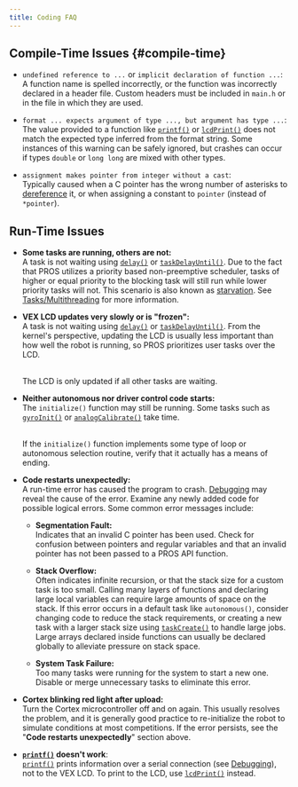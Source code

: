 ```yaml
---
title: Coding FAQ
---
```


## Compile-Time Issues {#compile-time}
 * `undefined reference to ...` or `implicit declaration of function ...`: <br/>
   A function name is spelled incorrectly, or the function was incorrectly declared in a header file. Custom headers must be included in `main.h` or in the file in which they are used.

 * `format ... expects argument of type ..., but argument has type ...`: <br/>
    The value provided to a function like [`printf()`](/api/#printf) or [`lcdPrint()`](/api/#lcdPrint) does not match the expected type inferred from the format string. Some instances of this warning can be safely ignored, but crashes can occur if types `double` or `long long` are mixed with other types.

 * `assignment makes pointer from integer without a cast`: <br/>
    Typically caused when a C pointer has the wrong number of asterisks to [dereference](http://stackoverflow.com/a/4955297/3681958) it, or when assigning a constant to `pointer` (instead of `*pointer`).

## Run-Time Issues
 * **Some tasks are running, others are not:** <br/>
   A task is not waiting using [`delay()`](/api/#delay) or [`taskDelayUntil()`](/api/#taskDelayUntil). Due to the fact that PROS utilizes a priority based non-preemptive scheduler, tasks of higher or equal priority to the blocking task will still run while lower priority tasks will not. This scenario is also known as [starvation](https://en.wikipedia.org/wiki/Starvation_\(computer_science\)). See [Tasks/Multithreading](/tutorials/tasks/) for more information.

 * **VEX LCD updates very slowly or is "frozen":** <br/>
    A task is not waiting using [`delay()`](/api/#delay) or [`taskDelayUntil()`](/api/#taskDelayUntil). From the kernel's perspective, updating the LCD is usually less important than how well the robot is running, so PROS prioritizes user tasks over the LCD. <br/><br/>

    The LCD is only updated if all other tasks are waiting.

 * **Neither autonomous nor driver control code starts:** <br/>
    The `initialize()` function may still be running. Some tasks such as [`gyroInit()`](/api/#gyroInit) or [`analogCalibrate()`](/api/#analogCalibrate) take time.<br/><br/>

    If the `initialize()` function implements some type of loop or autonomous selection routine, verify that it actually has a means of ending.

 * **Code restarts unexpectedly:** <br/>
    A run-time error has caused the program to crash. [Debugging](/tutorials/debugging/) may reveal the cause of the error. Examine any newly added code for possible logical errors. Some common error messages include:

   * **Segmentation Fault:** <br/>
    Indicates that an invalid C pointer has been used. Check for confusion between pointers and regular variables and that an invalid pointer has not been passed to a PROS API function.

   * **Stack Overflow:** <br/>
    Often indicates infinite recursion, or that the stack size for a custom task is too small. Calling many layers of functions and declaring large local variables can require large amounts of space on the stack. If this error occurs in a default task like `autonomous()`, consider changing code to reduce the stack requirements, or creating a new task with a larger stack size using [`taskCreate()`](/api/#taskCreate) to handle large jobs. Large arrays declared inside functions can usually be declared globally to alleviate pressure on stack space.

   * **System Task Failure:** <br/>
    Too many tasks were running for the system to start a new one. Disable or merge unnecessary tasks to eliminate this error.

 * **Cortex blinking red light after upload:** <br/>
    Turn the Cortex microcontroller off and on again. This usually resolves the problem, and it is generally good practice to re-initialize the robot to simulate conditions at most competitions. If the error persists, see the "**Code restarts unexpectedly**" section above.<br/>

 * **[`printf()`](/api/#printf) doesn't work**: <br/>
    [`printf()`](/api/#printf) prints information over a serial connection (see [Debugging](/tutorials/debugging/)), not to the VEX LCD. To print to the LCD, use [`lcdPrint()`](/api/#lcdPrint) instead.
